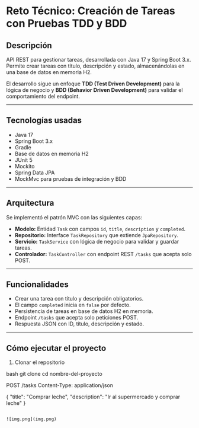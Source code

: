 # Reto Técnico: Creación de Tareas con Pruebas TDD y BDD

## Descripción

API REST para gestionar tareas, desarrollada con Java 17 y Spring Boot 3.x. Permite crear tareas con título, descripción y estado, almacenándolas en una base de datos en memoria H2.

El desarrollo sigue un enfoque **TDD (Test Driven Development)** para la lógica de negocio y **BDD (Behavior Driven Development)** para validar el comportamiento del endpoint.

---

## Tecnologías usadas

- Java 17
- Spring Boot 3.x
- Gradle
- Base de datos en memoria H2
- JUnit 5
- Mockito
- Spring Data JPA
- MockMvc para pruebas de integración y BDD

---

## Arquitectura

Se implementó el patrón MVC con las siguientes capas:

- **Modelo:** Entidad `Task` con campos `id`, `title`, `description` y `completed`.
- **Repositorio:** Interface `TaskRepository` que extiende `JpaRepository`.
- **Servicio:** `TaskService` con lógica de negocio para validar y guardar tareas.
- **Controlador:** `TaskController` con endpoint REST `/tasks` que acepta solo POST.

---

## Funcionalidades

- Crear una tarea con título y descripción obligatorios.
- El campo `completed` inicia en `false` por defecto.
- Persistencia de tareas en base de datos H2 en memoria.
- Endpoint `/tasks` que acepta solo peticiones POST.
- Respuesta JSON con ID, título, descripción y estado.

---

## Cómo ejecutar el proyecto

1. Clonar el repositorio

bash
git clone <url-del-repositorio>
cd nombre-del-proyecto


POST /tasks
Content-Type: application/json

{
  "title": "Comprar leche",
  "description": "Ir al supermercado y comprar leche"
}
```

![img.png](img.png)
